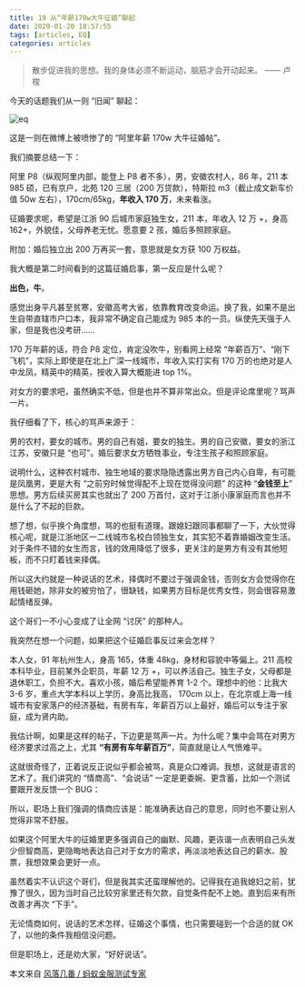```yaml
---
title: 19 从“年薪170w大牛征婚”聊起
date: 2020-01-20 18:57:55
tags: [articles, EQ]
categories: articles
---
```


>散步促进我的思想。我的身体必须不断运动，脑筋才会开动起来。
—— 卢梭

今天的话题我们从一则 “旧闻” 聊起：

![eq](http://blogpic.at15cm.com/coderEQ-10.png)

这是一则在微博上被喷惨了的 “阿里年薪 170w 大牛征婚帖”。

我们摘要总结一下：

阿里 P8（纵观阿里内部，能登上 P8 者不多），男，安徽农村人，86 年，211 本 985 硕，已有京户，北苑 120 三居（200 万贷款），特斯拉 m3（截止成文新车价值 50w 左右），170cm/65kg，**年收入 170 万**，未来看涨。

征婚要求呢，希望是江浙 90 后城市家庭独生女，211 本，年收入 12 万 +，身高 162+，外貌佳，父母养老无忧。愿意要 2 孩，婚后多照顾家庭。

附加：婚后独立出 200 万再买一套，意思就是女方获 100 万权益。

我大概是第二时间看到的这篇征婚启事，第一反应是什么呢？

**出色，牛**。

感觉出身平凡甚至贫寒，安徽高考大省，依靠教育改变命运。换了我，如果不是出生自带直辖市户口本，我非常不确定自己能成为 985 本的一员。纵使先天强于人家，但是我也没考研……

170 万年薪的话，符合 P8 定位，肯定没吹牛，别看网上经常 “年薪百万”、“刚下飞机”，实际上即使是在北上广深一线城市，年收入实打实有 170 万的也绝对是人中龙凤，精英中的精英，按收入算大概能进 top 1%。

对女方的要求吧，虽然确实不低，但是也并不算非常出众。但是评论席里呢？骂声一片。

我仔细看了下，核心的骂声来源于：

男的农村，要女的城市。男的自己有姐，要女的独生。男的自己安徽，要女的浙江江苏，安徽只是 “也可”。婚后要求女方牺牲事业，专注生孩子和照顾家庭。

说明什么，这种农村城市、独生地域的要求隐隐透露出男方自己内心自卑，有可能是凤凰男，更是大有 “之前穷时候觉得配不上现在觉得没问题” 的这种 “**金钱至上**” 思想。男方后续买房其实也就出了 200 万首付，这对于江浙小康家庭而言也并不是什么了不起的巨款。

想了想，似乎换个角度想，骂的也挺有道理。跟媳妇跟同事都聊了一下，大伙觉得核心呢，就是江浙地区一二线城市名校白领独生女，其实犯不着靠婚姻改变生活。对于条件不错的女生而言，钱的效用降低了很多，更关注的是男方有没有其他短板，而不只盯着钱来择偶。

所以这大约就是一种说话的艺术，择偶时不要过于强调金钱，否则女方会觉得你在用钱砸她，除非女的被穷怕了，很缺钱，如果男方目标是优秀女性，则会很容易激起情绪反弹。

这个哥们一不小心变成了让全网 “讨厌” 的那种人。

我突然在想一个问题，如果把这个征婚启事反过来会怎样？

本人女，91 年杭州生人，身高 165，体重 48kg，身材和容貌中等偏上。211 高校本科毕业，目前某外企职员，年薪 12 万 +，可以养活自己。独生子女，父母都是退休职工，负担不大。喜欢小孩，婚后希望能养育 1-2 个。理想中的他：比我大 3-6 岁，重点大学本科以上学历，身高比我高， 170cm 以上，在北京或上海一线城市有安家落户的经济基础，有房有车，年薪百万以上最好，婚后可以专注于家庭，成为贤内助。

我估计啊，如果是这样的帖子，下边更是骂声一片。为什么呢？集中会骂在对男方经济要求过高之上，尤其 **“有房有车年薪百万”**，简直就是让人气愤难平。

这就很奇怪了，正着说反正说似乎都会被骂，真是众口难调。我想，这就是语言的艺术了。我们讲究的 “情商高”、“会说话” 一定是更委婉、更含蓄，比如一个测试要跟开发反馈一个 BUG：

所以，职场上我们强调的情商应该是：能准确表达自己的意思，同时也不要让别人觉得非常不舒服。

如果这个阿里大牛的征婚里更多强调自己的幽默、风趣，更诙谐一点表明自己头发少但智商高，更隐晦地表达自己对于女方的需求，再淡淡地表达自己的薪水、股票，我想效果会更好一点。

虽然着实不认识这个哥们，但是我其实还蛮理解他的。记得我在追我媳妇之前，犹豫了很久，因为当时自己比较穷家里还有欠款，自觉条件配不上她。直到后来有所改善才再次 “下手”。

无论情商如何，说话的艺术怎样，征婚这个事情，也只需要碰到一个合适的就 OK 了，以他的条件我相信没问题。

但是职场上，还是劝大家，“好好说话”。


本文来自 [ 风落几番 / 蚂蚁金服测试专家](http://www.imooc.com/read/62)